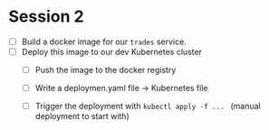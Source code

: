 # Session 2

- [ ] Build a docker image for our `trades` service.
- [ ] Deploy this image to our dev Kubernetes cluster
    - [ ] Push the image to the docker registry
    - [ ] Write a deploymen.yaml file -> Kubernetes file
    - [ ] Trigger the deployment with `kubectl apply -f ... ` (manual deployment to start with)


